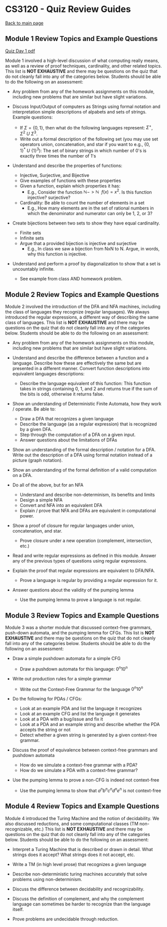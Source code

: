 CS3120 - Quiz Review Guides
===============================

[Back to main page](../index.html)

<a name="introduction"></a>Module 1 Review Topics and Example Questions
---------------------------------------

[Quiz Day 1 pdf](./QuizDay1.pdf)

Module 1 involved a high-level discussion of what computing really means, as well as a review of proof techniques, cardinality, and other related topics. This list is **NOT EXHAUSTIVE** and there may be questions on the quiz that do not cleanly fall into any of the categories below. Students should be able to do the following on an assessment:

- Any problem from any of the homework assignments on this module, including new problems that are similar but have slight variations.

- Discuss Input/Output of computers as Strings using formal notation and interpretation simple descriptions of alpabets and sets of strings. Example questions:
	- If $\Sigma=\{0,1\}$, then what do the following languages represent: $\Sigma^+$, $\Sigma^2 \ U \ \Sigma^3$. 
	- Write out a formal description of the following set (you may use set operators union, concatenation, and star if you want to e.g., $\{0,1\}^* \ U \ \{1\}^3$): The set of binary strings in which number of 0's is exactly three times the number of 1's

- Understand and describe the properties of functions:
	- Injective, Surjective, and Bijective
	- Give examples of functions with these properties
	- Given a function, explain which properties it has:
		- E.g., Consider the function $\mathbb{N}->\mathbb{N} \ \ f(x)=x^2$. Is this function injective? surjective?
	- Cardinality: Be able to count the number of elements in a set
		- E.g., How many elements are in the set of rational numbers in which the denominator and numerator can only be 1, 2, or 3?

- Create bijections between two sets to show they have equal cardinality.
	- Finite sets
	- Infinite sets
	- Argue that a provided bijection is injective and surjective
		- E.g., In class we saw a bijection from NxN to N. Argue, in words, why this function is injective.

- Understand and perform a proof by diagonalization to show that a set is uncountably infinite.
	- See example from class AND homework problem.


<a name="introduction"></a>Module 2 Review Topics and Example Questions
---------------------------------------

Module 2 involved the introduction of the DFA and NFA machines, including the class of languages they recognize (regular languages). We always introduced the regular expressions, a different way of describing the same class of languages. This list is **NOT EXHAUSTIVE** and there may be questions on the quiz that do not cleanly fall into any of the categories below. Students should be able to do the following on an assessment:

- Any problem from any of the homework assignments on this module, including new problems that are similar but have slight variations.

- Understand and describe the difference between a function and a language. Describe how these are effectively the same but are presented in a different manner. Convert function descriptions into equivalent languages descriptions:
	- Describe the language equivalent of this function: This function takes in strings containing 0, 1, and 2 and returns true if the sum of the bits is odd, otherwise it returns false.

- Show an understanding of Deterministic Finite Automata, how they work / operate. Be able to:
	- Draw a DFA that recognizes a given language
	- Describe the language (as a regular expression) that is recognized by a given DFA.
	- Step through the computation of a DFA on a given input.
	- Answer questions about the limitations of DFAs

- Show an understanding of the formal description / notation for a DFA. Write out the description of a DFA using formal notation instead of a picture (graph notation).

- Show an understanding of the formal definition of a valid computation on a DFA.

- Do all of the above, but for an NFA
	- Understand and describe non-determinism, its benefits and limits
	- Design a simple NFA
	- Convert and NFA into an equivalent DFA
	- Explain / prove that NFA and DFAs are equivalent in computational power.

- Show a proof of closure for regular languages under union, concatenation, and star.
	- Prove closure under a new operation (complement, intersection, etc.)

- Read and write regular expressions as defined in this module. Answer any of the previous types of questions using regular expressions.

- Explain the proof that regular expressions are equivalent to DFA/NFA.
	- Prove a language is regular by providing a regular expression for it.

- Answer questions about the validity of the pumping lemma
	- Use the pumping lemma to prove a language is not regular.


<a name="introduction"></a>Module 3 Review Topics and Example Questions
---------------------------------------

Module 3 was a shorter module that discussed context-free grammars, push-down automata, and the pumping lemma for CFGs. This list is **NOT EXHAUSTIVE** and there may be questions on the quiz that do not cleanly fall into any of the categories below. Students should be able to do the following on an assessment:

- Draw a simple pushdown automata for a simple CFG
	- Draw a pushdown automata for this language: $0^n10^n$

- Write out production rules for a simple grammar
	- Write out the Context-Free Grammar for the language $0^n10^n$

- Do the following for PDAs / CFGs:
	- Look at an example PDA and list the language it recognizes
	- Look at an example CFG and list the language it generates
	- Look at a PDA with a bug/issue and fix it
	- Look at a PDA and an example string and describe whether the PDA accepts the string or not
	- Detect whether a given string is generated by a given context-free grammar.

- Discuss the proof of equivalence between context-free grammars and pushdown automata
	- How do we simulate a context-free grammar with a PDA?
	- How do we simulate a PDA with a context-free grammar?

- Use the pumping lemma to prove a non-CFG is indeed not context-free
	- Use the pumping lemma to show that $a^nb^nc^nd^ne^n$ is not context-free



<a name="introduction"></a>Module 4 Review Topics and Example Questions
---------------------------------------

Module 4 introduced the Turing Machine and the notion of decidability. We also discussed reductions, and some computational classes (TM non-recognizable, etc.) This list is **NOT EXHAUSTIVE** and there may be questions on the quiz that do not cleanly fall into any of the categories below. Students should be able to do the following on an assessment:

- Interpret a Turing Machine that is described or drawn in detail. What strings does it accept? What strings does it not accept, etc.

- Write a TM (in high level prose) that recognizes a given language

- Describe non-deterministic turing machines accurately that solve problems using non-determinism.

- Discuss the difference between decidability and recognizability.

- Discuss the definition of complement, and why the complement language can sometimes be harder to recognize than the language itself.

- Prove problems are undecidable through reduction.




